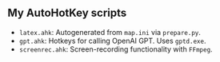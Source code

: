 ## My AutoHotKey scripts

- `latex.ahk`: Autogenerated from `map.ini` via `prepare.py`.
- `gpt.ahk`: Hotkeys for calling OpenAI GPT. Uses `gptd.exe`.
- `screenrec.ahk`: Screen-recording functionality with `FFmpeg`.
